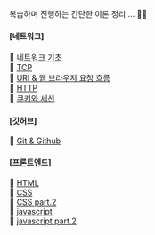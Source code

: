 복습하며 진행하는 간단한 이론 정리 ... ✍🏻

#### [네트워크]
📒 [네트워크 기초](https://github.com/tndls2/estsoft_TIL/blob/main/network/network_init.md)  
📒 [TCP](https://github.com/tndls2/estsoft_TIL/blob/main/network/tcp.md)  
📒 [URI & 웹 브라우저 요청 흐름](https://github.com/tndls2/estsoft_TIL/blob/main/network/uri.md)  
📒 [HTTP](https://github.com/tndls2/estsoft_TIL/blob/main/network/http.md)  
📒 [쿠키와 세션](https://github.com/tndls2/estsoft_TIL/blob/main/network/cookie_and_session.md)  

#### [깃허브]
📒 [Git & Github](https://github.com/tndls2/estsoft_TIL/blob/main/git/git_and_github.md)   

#### [프론트엔드]
📒 [HTML](https://github.com/tndls2/estsoft_TIL/blob/main/front_end/html.md)  
📒 [CSS](https://github.com/tndls2/estsoft_TIL/blob/main/front_end/css.md)    
📒 [CSS part.2](https://github.com/tndls2/estsoft_TIL/blob/main/front_end/css_part2.md)  
📒 [javascript](https://github.com/tndls2/estsoft_TIL/blob/main/front_end/javascript.md)  
📒 [javascript part.2](https://github.com/tndls2/estsoft_TIL/blob/main/front_end/javascript_part2.md) 
